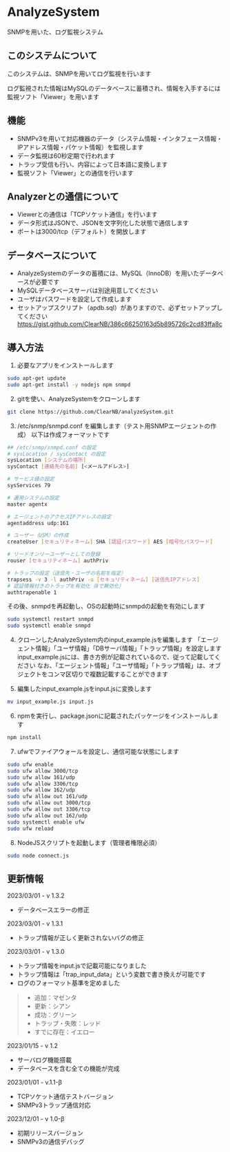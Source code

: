 # AnalyzeSystem
SNMPを用いた、ログ監視システム

## このシステムについて
このシステムは、SNMPを用いてログ監視を行います

ログ監視された情報はMySQLのデータベースに蓄積され、情報を入手するには監視ソフト「Viewer」を用います

## 機能
- SNMPv3を用いて対応機器のデータ（システム情報・インタフェース情報・IPアドレス情報・パケット情報）を監視します
- データ監視は60秒定期で行われます
- トラップ受信も行い、内容によって日本語に変換します
- 監視ソフト「Viewer」との通信を行います

## Analyzerとの通信について
- Viewerとの通信は「TCPソケット通信」を行います
- データ形式はJSONで、JSONを文字列化した状態で通信します
- ポートは3000/tcp（デフォルト）を開放します

## データベースについて
- AnalyzeSystemのデータの蓄積には、MySQL（InnoDB）を用いたデータベースが必要です
- MySQLデータベースサーバは別途用意してください
- ユーザはパスワードを設定して作成します
- セットアップスクリプト（apdb.sql）がありますので、必ずセットアップしてください
https://gist.github.com/ClearNB/386c66250163d5b895726c2cd83ffa8c

## 導入方法
1. 必要なアプリをインストールします
```sh
sudo apt-get update
sudo apt-get install -y nodejs npm snmpd
```

2. gitを使い、AnalyzeSystemをクローンします
```sh
git clone https://github.com/ClearNB/analyzeSystem.git
```

3. /etc/snmp/snmpd.conf を編集します（テスト用SNMPエージェントの作成）
以下は作成フォーマットです
```sh
## /etc/snmp/snmpd.conf の設定
# sysLocation / sysContact の設定
sysLocation [システムの場所]
sysContact [連絡先の名前] [<メールアドレス>]

# サービス値の設定
sysServices 79

# 運用システムの設定
master agentx

# エージェントのアクセスIPアドレスの設定
agentaddress udp:161

# ユーザー（USM）の作成
createUser [セキュリティネーム] SHA [認証パスワード] AES [暗号化パスワード]

# リードオンリーユーザーとしての登録
rouser [セキュリティネーム] authPriv

# トラップの設定（送信先・ユーザの名前を指定）
trapsess -v 3 -l authPriv -u [セキュリティネーム] [送信先IPアドレス]
# 認証情報付きのトラップを有効化（0で無効化）
authtrapenable 1
```

その後、snmpdを再起動し、OSの起動時にsnmpdの起動を有効にします
```sh
sudo systemctl restart snmpd
sudo systemctl enable snmpd
```

4. クローンしたAnalyzeSystem内のinput_example.jsを編集します
「エージェント情報」「ユーザ情報」「DBサーバ情報」「トラップ情報」を設定します
input_example.jsには、書き方例が記載されているので、従って記載してください
なお、「エージェント情報」「ユーザ情報」「トラップ情報」は、オブジェクトをコンマ区切りで複数記載することができます

5. 編集したinput_example.jsをinput.jsに変換します
```sh
mv input_example.js input.js
```

6. npmを実行し、package.jsonに記載されたパッケージをインストールします
```sh
npm install
```

7. ufwでファイアウォールを設定し、通信可能な状態にします
```sh
sudo ufw enable
sudo ufw allow 3000/tcp
sudo ufw allow 161/udp
sudo ufw allow 3306/tcp
sudo ufw allow 162/udp
sudo ufw allow out 161/udp
sudo ufw allow out 3000/tcp
sudo ufw allow out 3306/tcp
sudo ufw allow out 162/udp
sudo systemctl enable ufw
sudo ufw reload
```

8. NodeJSスクリプトを起動します（管理者権限必須）
```sh
sudo node connect.js
```

## 更新情報
2023/03/01 - v 1.3.2
 - データベースエラーの修正

2023/03/01 - v 1.3.1
 - トラップ情報が正しく更新されないバグの修正

2023/03/01 - v 1.3.0
 - トラップ情報をinput.jsで記載可能になりました
 - トラップ情報は「trap_input_data」という変数で書き換えが可能です
 - ログのフォーマット基準を定めました
> - 追加：マゼンタ
> - 更新：シアン
> - 成功：グリーン
> - トラップ・失敗：レッド
> - すでに存在：イエロー

2023/01/15 - v 1.2
 - サーバログ機能搭載
 - データベースを含む全ての機能が完成

2023/01/01 - v.1.1-β
 - TCPソケット通信テストバージョン
 - SNMPv3トラップ通信対応

2023/12/01 - v 1.0-β
 - 初期リリースバージョン
 - SNMPv3の通信デバッグ